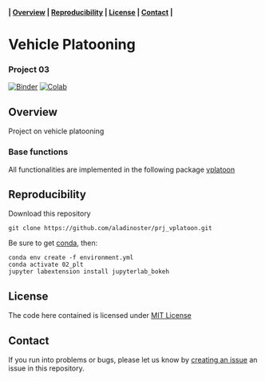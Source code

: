 **| [Overview](#overview) | [Reproducibility](#reproducibility) | [License](#license) | [Contact](#contact) |**

# Vehicle Platooning

### Project 03

[![Binder](https://mybinder.org/badge_logo.svg)](https://mybinder.org/v2/gh/aladinoster/prj_vplatoon.git/Project03?filepath=Project03.ipynb) [![Colab](https://colab.research.google.com/assets/colab-badge.svg)](https://colab.research.google.com/github/aladinoster/prj_vplatoon/blob/Project03/Project03.ipynb)

## Overview

Project on vehicle platooning

### Base functions 

All functionalities are implemented in the following package [vplatoon](https://github.com/aladinoster/vplatoon)

## Reproducibility

Download this repository

```{bash}
git clone https://github.com/aladinoster/prj_vplatoon.git
```

Be sure to get [conda](https://www.anaconda.com/distribution/), then:

```{bash}
conda env create -f environment.yml
conda activate 02_plt
jupyter labextension install jupyterlab_bokeh
```

## License

The code here contained is licensed under [MIT License](LICENSE)

## Contact 

If you run into problems or bugs, please let us know by [creating an issue](https://github.com/aladinoster/prj_vplatoon/issues/new) an issue in this repository.
